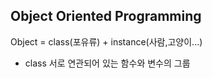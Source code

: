 Object Oriented Programming
----------------------------------
Object = class(포유류) + instance(사람,고양이...)
* class
  서로 연관되어 있는 함수와 변수의 그룹
